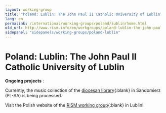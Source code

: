```yaml
---
layout: working-group
title: "Poland: Lublin: The John Paul II Catholic University of Lublin"
lang: en
permalink: /international/working-groups/poland/lublin/home.html
old_url: http://www.rism.info/en/workgroups/poland-lublin-the-john-paul-ii-catholic-university-of-lublin/home.html
sidepanel: "sidepanels/working-groups/poland-lublin"
---
```


# Poland: Lublin: The John Paul II Catholic University of Lublin

**Ongoing projects** :

Currently, the music collection of the [diocesan library](http://www.bdsandomierz.pl/){:blank} in Sandomierz (PL-SA) is being processed.



Visit the Polish website of the [RISM working group](http://www.kul.pl/rism){:blank} in Lublin!